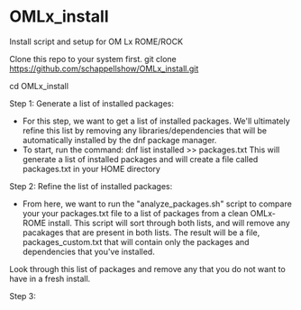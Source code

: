 # OMLx_install
Install script and setup for OM Lx ROME/ROCK

Clone this repo to your system first.
git clone https://github.com/schappellshow/OMLx_install.git

cd OMLx_install

Step 1: Generate a list of installed packages:

- For this step, we want to get a list of installed packages. We'll ultimately refine this list by removing any
libraries/dependencies that will be automatically installed by the dnf package manager.
- To start, run the command: dnf list installed >> packages.txt
This will generate a list of installed packages and will create a file called packages.txt in your HOME directory

Step 2: Refine the list of installed packages:

- From here, we want to run the "analyze_packages.sh" script to compare your your packages.txt file to a list of packages from a clean OMLx-ROME install.
This script will sort through both lists, and will remove any pacakages that are present in both lists.
The result will be a file, packages_custom.txt that will contain only the packages and dependencies that you've installed.

Look through this list of packages and remove any that you do not want to have in a fresh install.

Step 3: 


